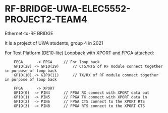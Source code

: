 # RF-BRIDGE-UWA-ELEC5552-PROJECT2-TEAM4
Ethernet-to-RF BRIDGE

It is a project of UWA students, group 4 in 2021

For Test Platform (DE10-lite)
	Loopback with XPORT and FPGA attached:
	
		FPGA      -> FPGA	  // For loop back
		GPIO(28) -> GPIO(29) 	  // CTS/RTS of RF module connect together in purpose of loop back
		GPIO(10) -> GIPO(11) 	  // TX/RX of RF module connect together in purpose of loop back
		
		FPGA      -> XPORT
		GPIO(0)  -> PIN4 	  // FPGA RX connect with XPORT data out
		GPIO(1)  -> PIN5 	  // FPGA TX connect with XPORT data in
		GPIO(2)  -> PIN6	  // FPGA CTS connect to the XPORT RTS
		GPIO(3)  -> PIN8	  // FPGA RTS connect to the XPORT CTS
